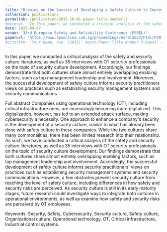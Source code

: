 ```yaml
---
title: "Drawing on the Success of Developing a Safety Culture to Improve the Security Culture in Companies That Use Operational Technology"
collection: publications
permalink: /publication/2015-10-01-paper-title-number-3
#excerpt: 'In this paper, we conducted a critical analysis of the safety and security culture literatures, as well as 35 interviews with OT security professionals on the topic of security culture development. Accordingly, our findings demonstrate that both cultures share almost entirely overlapping enabling factors, such as top management leadership and involvement. Moreover, the successful development of safety culture informs security practitioners views on practices such as establishing security management systems and security communications.'
date: 2023-09-07
venue: '33rd European Safety and Reliability Conference (ESREL)'
paperurl: 'https://www.rpsonline.com.sg/proceedings/esrel2023/html/P297.html'
#citation: 'Your Name, You. (2015). &quot;Paper Title Number 3.&quot; <i>Journal 1</i>. 1(3).'
---
```


 In this paper, we conducted a critical analysis of the safety and security culture literatures, as well as 35 interviews with OT security professionals on the topic of security culture development. Accordingly, our findings demonstrate that both cultures share almost entirely overlapping enabling factors, such as top management leadership and involvement. Moreover, the successful development of safety culture informs security practitioners views on practices such as establishing security management systems and security communications.


 Full abstract
 Companies using operational technology (OT), including critical infrastructure ones, are increasingly becoming more digitalized. This digitalization, however, has led to an extended attack surface, making cybersecurity a necessity. One approach to enhance a company's security is the development of a security culture, similar to what has already been done with safety culture in these companies. While the two cultures share many commonalities, there has been limited research into their relationship. As such, we have conducted a critical analysis of the safety and security culture literatures, as well as 35 interviews with OT security professionals on the topic of security culture development. Our findings demonstrate that both cultures share almost entirely overlapping enabling factors, such as top management leadership and involvement. Accordingly, the successful development of safety culture informs security practitioners' views on practices such as establishing security management systems and security communications. However, a few obstacles prevent security culture from reaching the level of safety culture, including differences in how safety and security risks are perceived. As security culture is still in its early maturity stages, future research could investigate ways to integrate both cultures in operational environments, as well as examine how safety and security risks are perceived by OT employees.

Keywords: Security, Safety, Cybersecurity, Security culture, Safety culture, Organizational culture, Operational technology, OT, Critical infrastructure, Industrial control systems. 